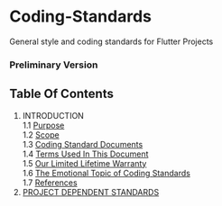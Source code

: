 # Coding-Standards
General style and coding standards for Flutter Projects

### Preliminary Version

## Table Of Contents
1. INTRODUCTION  
 1.1 [Purpose]  
 1.2 [Scope]  
 1.3 [Coding Standard Documents]  
 1.4 [Terms Used In This Document]  
 1.5 [Our Limited Lifetime Warranty]  
 1.6 [The Emotional Topic of Coding Standards]  
 1.7 [References]  
2. [PROJECT DEPENDENT STANDARDS]  
 
<!--links-->
[Purpose]: Introduction/Purpose.md
[Scope]: Introduction/Scope.md
[Coding Standard Documents]: Introduction/Coding-Standard-Documents.md
[Terms Used In This Document]: Introduction/Terms-Used-In-This-Document.md
[Our Limited Lifetime Warranty]: Introduction/Our-Limited-Lifetime-Warranty.md
[The Emotional Topic of Coding Standards]: Introduction/The-Emotional-Topic-Of-Coding-Standards.md
[References]: Introduction/References.md
[PROJECT DEPENDENT STANDARDS]: Project-Dependent-Standards.md
